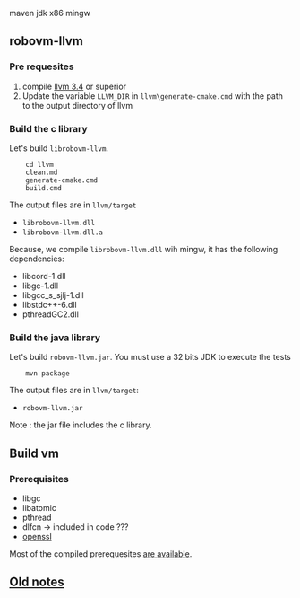 maven
jdk x86
mingw

## robovm-llvm
### Pre requesites

1. compile [llvm 3.4](BUILD-LLVM-Windows.md) or superior
2. Update the variable `LLVM_DIR` in `llvm\generate-cmake.cmd` with the path to the output directory of llvm

### Build the c library 

Let's build `librobovm-llvm`.

```
	cd llvm
	clean.md
	generate-cmake.cmd
	build.cmd
```
The output files are in `llvm/target`
  - `librobovm-llvm.dll`
  - `librobovm-llvm.dll.a`

Because, we compile `librobovm-llvm.dll` wih mingw, it has the following dependencies: 
  - libcord-1.dll
  - libgc-1.dll
  - libgcc_s_sjlj-1.dll
  - libstdc++-6.dll
  - pthreadGC2.dll


### Build the java library 
Let's build `robovm-llvm.jar`.
You must use a 32 bits JDK to execute the tests

```
	mvn package
```
The output files are in `llvm/target`: 
  - `robovm-llvm.jar`

Note : the jar file includes the c library.

## Build vm 

### Prerequisites 

  - libgc
  - libatomic
  - pthread
  - dlfcn -> included in code ???
  - [openssl](BUILD-OPENSSL.md)

Most of the compiled prerequesites [are available](https://github.com/PerfectCarl/robovm-windows-binaries/tree/master/dependencies).

## [Old notes](BUILD-OLD.md)